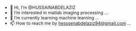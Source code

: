 - 👋 Hi, I’m @HUSSAINABDELAZIZ
- 👀 I’m interested in matlab imaging processing  ...
- 🌱 I’m currently learning machine learning ...
- 📫 How to reach me by hesssenabdelaziz94@gmail.com ...

<!---
HUSSAINABDELAZIZ/HUSSAINABDELAZIZ is a ✨ special ✨ repository because its `README.md` (this file) appears on your GitHub profile.
You can click the Preview link to take a look at your changes.
--->

